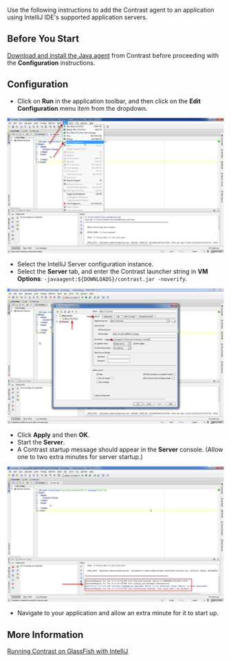 <!--
title: "Running Contrast on an IntelliJ Application"
description: "Overview of the process for installation of Contrast on an application using IntelliJ"
tags: "java agent installation IntelliJ IDE"
-->


Use the following instructions to add the Contrast agent to an application using IntelliJ IDE's supported application servers.

## Before You Start

[Download and install the Java agent](installation-javastandard.html) from Contrast before proceeding with the **Configuration** instructions.

## Configuration

* Click on **Run** in the application toolbar, and then click on the **Edit Configuration** menu item from the dropdown.

<a href="assets/images/KB2-f04_1.png" rel="lightbox" title="Edit Configuration"><img class="thumbnail" src="assets/images/KB2-f04_1.png"/></a>

* Select the IntelliJ Server configuration instance.
* Select the **Server** tab, and enter the Contrast launcher string in **VM Options**: `-javaagent:${DOWNLOADS}/contrast.jar -noverify`.

<a href="assets/images/KB2-f04_2.png" rel="lightbox" title="VM Options"><img class="thumbnail" src="assets/images/KB2-f04_2.png"/></a>

* Click **Apply** and then **OK**.
* Start the **Server**. 
* A Contrast startup message should appear in the **Server** console. (Allow one to two extra minutes for server startup.) 

<a href="assets/images/KB2-f04_3.png" rel="lightbox" title="Startup Message"><img class="thumbnail" src="assets/images/KB2-f04_3.png"/></a>

* Navigate to your application and allow an extra minute for it to start up. 

## More Information

[Running Contrast on GlassFish with IntelliJ](installation-javaserver.html#glass)
